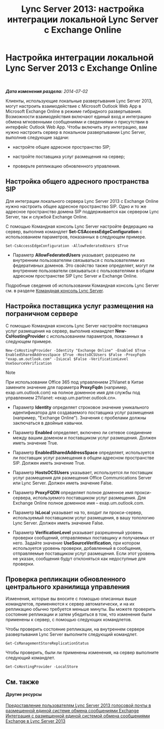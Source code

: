 ﻿---
title: 'Lync Server 2013: настройка интеграции локальной Lync Server с Exchange Online'
TOCTitle: Настройка интеграции локальной Lync Server 2013 с Exchange Online
ms:assetid: 95a20117-2064-43c4-94fe-cac892cadb6f
ms:mtpsurl: https://technet.microsoft.com/ru-ru/library/Hh533880(v=OCS.15)
ms:contentKeyID: 49310554
ms.date: 05/19/2016
mtps_version: v=OCS.15
ms.translationtype: HT
---

# Настройка интеграции локальной Lync Server 2013 с Exchange Online

 

_**Дата изменения раздела:** 2014-07-02_

Клиенты, использующие локальные развертывания Lync Server 2013, могут настроить взаимодействие с Microsoft Outlook Web App в Microsoft Exchange Online в режиме гибридного развертывания. Возможности взаимодействия включают единый вход и интеграцию обмена мгновенными сообщениями и сведениями о присутствии в интерфейс Outlook Web App. Чтобы включить эту интеграцию, вам нужно настроить сервер в локальном развертывании Lync Server, выполнив следующие задачи:

  - настройте общее адресное пространство SIP;

  - настройте поставщика услуг размещения на сервер;

  - проверьте репликацию обновленного управления.

## Настройка общего адресного пространства SIP

Для интеграции локального сервера Lync Server 2013 с Exchange Online нужно настроить общее адресное пространство SIP. Одно и то же адресное пространство домена SIP поддерживается как сервером Lync Server, так и службой Exchange Online.

С помощью Командная консоль Lync Server настройте федерацию на сервер, выполнив командлет **Set-CSAccessEdgeConfiguration** с использованием параметров, показанных в следующем примере.

    Set-CsAccessEdgeConfiguration -AllowFederatedUsers $True

  - Параметр **AllowFederatedUsers** указывает, разрешено ли внутренним пользователям связываться с пользователями из федеративных доменов. Это свойство также определяет, могут ли внутренние пользователи связываться с пользователями в общем адресном пространстве SIP Lync Server и Exchange Online.

Подробные сведения об использовании Командная консоль Lync Server см. в разделе [Командная консоль Lync Server](lync-server-2013-lync-server-management-shell.md).

## Настройка поставщика услуг размещения на пограничном сервере

С помощью Командная консоль Lync Server настройте поставщика услуг размещения на сервер, выполнив командлет **New-CsHostingProvider** с использованием параметров, показанных в следующем примере.

    New-CsHostingProvider -Identity "Exchange Online" -Enabled $True -EnabledSharedAddressSpace $True -HostsOCSUsers $False -ProxyFqdn "exap.um.outlook.com" -IsLocal $False -VerificationLevel UseSourceVerification

> [!note]  
> При использовании Office 365 под управлением 21Vianet в Китае замените значение для параметра <strong>ProxyFqdn</strong> (например, exap.um.outlook.com) на полное доменное имя для службы под управлением 21Vianet: «exap.um.partner.outlook.cn».

  - Параметр **Identity** определяет строковое значение уникального идентификатора для создаваемого поставщика услуг размещения (например, "Exchange Online"). Значения с пробелами должны заключаться в двойные кавычки.

  - Параметр **Enabled** определяет, включено ли сетевое соединение между вашим доменом и поставщиком услуг размещения. Должен иметь значение True.

  - Параметр **EnabledSharedAddressSpace** определяет, используется ли поставщик услуг размещения в общем адресном пространстве SIP. Должен иметь значение True.

  - Параметр **HostsOCSUsers** указывает, используется ли поставщик услуг размещения для размещения Office Communications Server или Lync Server. Должен иметь значение False.

  - Параметр **ProxyFQDN** определяет полное доменное имя прокси-сервера, используемого поставщиком услуг размещения. Для Exchange Online полное доменное имя – exap.um.outlook.com.

  - Параметр **IsLocal** указывает на то, входит ли прокси-сервер, используемый поставщиком услуг размещения, в вашу топологию Lync Server. Должен иметь значение False.

  - Параметр **VerificationLevel** указывает разрешенный уровень проверки сообщений, отправляемых поставщику и получаемых от него. Задайте значение **UseSourceVerification**, при котором используется уровень проверки, добавленный в сообщения, отправляемые поставщиком услуг размещения. Если этот уровень не указан, сообщения будут отклоняться как недоступные для проверки.

## Проверка репликации обновленного центрального хранилища управления

Изменения, которые вы вносите с помощью описанных выше командлетов, применяются к сервер автоматически, и на их репликацию обычно требуется меньше минуты. Вы можете проверить состояние репликации и затем убедиться в том, что изменения были применены к сервер, с помощью следующих командлетов.

Чтобы проверить состояние репликации, на внутреннем сервере развертывания Lync Server выполните следующий командлет.

    Get-CsManagementStoreReplicationStatus

Чтобы проверить, были ли применены изменения, на сервер выполните следующий командлет.

    Get-CsHostingProvider -LocalStore

## См. также

#### Другие ресурсы

[Предоставление пользователям Lync Server 2013 голосовой почты в размещенной единой системе обмена сообщениями Exchange](lync-server-2013-providing-lync-server-users-voice-mail-on-hosted-exchange-um.md)  
[Интеграция с размещенной единой системой обмена сообщениями Exchange в Lync Server 2013](lync-server-2013-hosted-exchange-unified-messaging-integration.md)

